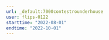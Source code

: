 ```yaml
---
url: _default:7000contestrounderhouse
user: flips-0122
starttime: "2022-08-01"
endtime: "2022-10-01"
---
```

<reserve />